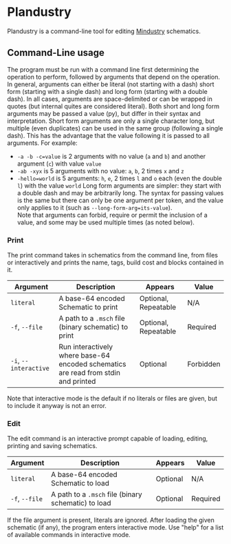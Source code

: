 # Plandustry
Plandustry is a command-line tool for editing [Mindustry](https://github.com/Anuken/Mindustry) schematics.

## Command-Line usage
The program must be run with a command line first determining the operation to perform, followed by arguments that depend on the operation.  
In general, arguments can either be literal (not starting with a dash) short form (starting with a single dash) and long form (starting with a double dash). In
all cases, arguments are space-delimited or can be wrapped in quotes (but internal quites are considered literal). Both short and long form arguments may be
passed a value (py), but differ in their syntax and interpretation. Short form arguments are only a single character long, but multiple (even duplicates) can
be used in the same group (following a single dash). This has the advantage that the value following it is passed to all arguments. For example:
- `-a -b -c=value` is 2 arguments with no value (`a` and `b`) and another argument (`c`) with value `value`
- `-ab -xyx` is 5 arguments with no value: `a`, `b`, 2 times `x` and `z`
- `-hello=world` is 5 arguments: `h`, `e`, 2 times `l` and `o` each (even the double `l`) with the value `world`
Long form arguments are simpler: they start with a double dash and may be arbitrarily long. The syntax for passing values is the same but there can only be one
argument per token, and the value only applies to it (such as `--long-form-arg=its-value`).  
Note that arguments can forbid, require or permit the inclusion of a value, and some may be used multiple times (as noted below).

### Print
The print command takes in schematics from the command line, from files or interactively and prints the name, tags, build cost and blocks contained in it.

| Argument | Description | Appears | Value |
| --- | --- | --- | --- |
| `literal` | A base-64 encoded Schematic to print | Optional, Repeatable | N/A |
| `-f`, `--file` | A path to a `.msch` file (binary schematic) to print | Optional, Repeatable | Required |
| `-i`, `--interactive` | Run interactively where base-64 encoded schematics are read from stdin and printed | Optional | Forbidden |

Note that interactive mode is the default if no literals or files are given, but to include it anyway is not an error.

### Edit
The edit command is an interactive prompt capable of loading, editing, printing and saving schematics.

| Argument | Description | Appears | Value |
| --- | --- | --- | --- |
| `literal` | A base-64 encoded Schematic to load | Optional | N/A |
| `-f`, `--file` | A path to a `.msch` file (binary schematic) to load | Optional | Required |

If the file argument is present, literals are ignored. After loading the given schematic (if any), the program enters interactive mode. Use "help" for a list
of available commands in interactive mode.
